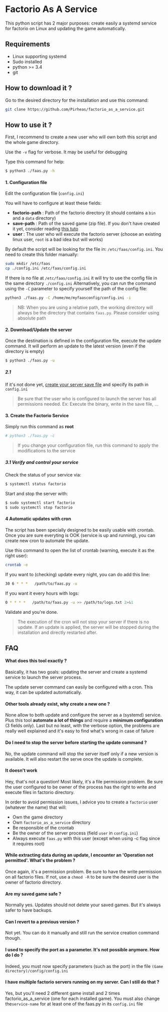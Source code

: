 # Factorio As A Service

This python script has 2 major purposes: create easily a systemd service for factorio on Linux and 
updating the game automatically.

## Requirements

* Linux supporting systemd
* Sudo installed
* python >= 3.4
* git

## How to download it ?
Go to the desired directory for the installation and use this command:
```bash
git clone https://github.com/Pirheas/factorio_as_a_service.git
```

## How to use it ?

First, I recommend to create a new user who will own both this script and the whole game directory.

Use the `-v` flag for verbose. It may be useful for debugging

Type this command for help:
```bash
$ python3 ./faas.py -h
```

#### 1. Configuration file

Edit the configuration file (`config.ini`)


You will have to configure at least these fields:

* __factorio-path__ : Path of the factorio directory (it should contains a `bin` and a `data` directory)
* __save-path__ : Path of the saved game (zip file). If you don't have created it yet, consider reading [this tuto](https://wiki.factorio.com/Multiplayer#Dedicated.2FHeadless_server)
* __user__ : The user who will execute the factorio server (choose an existing linux user, `root` is a bad idea but will works)

By default the script will be looking for the file in: `/etc/faas/config.ini`. You need to create this folder manually:
```bash
sudo mkdir /etc/faas
cp ./config.ini /etc/faas/config.ini
```
If there is no file at `/etc/faas/config.ini` it will try to use the config file in the same directory `./config.ini`
Alternatively, you can run the command using the `-C` parameter to specify yourself the path of the config file:
```bash
python3 ./faas.py -C /home/me/myfaasconfig/config.ini -i
```

> NB: When you are using a relative path, the working directory will always be the directory that contains `faas.py`. Please consider using absolute path

#### 2. Download/Update the server

Once the destination is defined in the configuration file, execute the update command.
It will perform an update to the latest version (even if the directory is empty)

```bash
$ python3 ./faas.py -u
```

##### 2.1
If it's not done yet, [create your server save file](https://wiki.factorio.com/Multiplayer#Dedicated.2FHeadless_server)
and specify its path in `config.ini`

> Be sure that the user who is configured to launch the server has all permissions needed.
> Ex: Execute the binary, write in the save file, ...

#### 3. Create the Factorio Service
Simply run this command as __root__ 

```bash
# python3 ./faas.py -c
```

> If you change your configuration file, run this command to apply the modifications to the service

##### 3.1 Verify and control your service

Check the status of your service via:

```bash
$ systemctl status factorio
```

Start and stop the server with:

```bash
$ sudo systemctl start factorio
$ sudo systemctl stop factorio
```

#### 4 Automatic updates with cron

The script has been specially designed to be easily usable with crontab. Once you are sure everyting is OOK (service is up and running),
you can create new cron to automate the update.

Use this command to open the list of crontab (warning, execute it as the right user):

```bash
crontab -e
```

If you want to (checking) update every night, you can do add this line:

```bash
30 6 * * *   /path/to/faas.py -u
```

If you want it every hours with logs:

```bash
0 * * * *   /path/to/faas.py -u >> /path/to/logs.txt 2>&1
```

Validate and you're done.

> The execution of the cron will not stop your server if there is no update.
> If an update is applied, the server will be stopped during the installation and directly restarted after. 


## FAQ

#### What does this tool exactly ?
Basically, it has two goals: updating the server and create a systemd service to launch the server process.

The update server command can easily be configured with a cron. This way, it can be updated automatically.

#### Other tools already exist, why create a new one ?
None allow to both update and configure the server as a (systemd) service.
Plus this tool **automate a lot of things** and require a **minimum configuration** (3 fields only).
Last but no least, with the verbose option, the problems are really well explained and it's easy to find
what's wrong in case of failure

#### Do I need to stop the server before starting the update command ?
No, the update command will stop the server itself only if a new version is available. It will also restart 
the serve once the update is complete.

#### It doesn't work
Hey, that's not a question! Most likely, it's a file permission problem. Be sure the user configured to be owner of the process 
has the right to write and execute files in factorio directory.

In order to avoid permission issues, I advice you to create a `factorio` user (whatever the name) that will:
* Own the game directory
* Own `factorio_as_a_service` directory
* Be responsible of the crontab
* Be the owner of the server process (field `user` in `config.ini`)
* Always execute `faas.py` with this user (except when using -c flag since it requires root)

#### While extracting data during an update, I encounter an 'Operation not permitted'. What's the problem ?
Once again, it's a permission problem. Be sure to have the write permission on all factorio files. If not, use a `chmod -R`
to be sure the desired user is the owner of factorio directory.  

#### Are my saved game safe ?
Normally yes. Updates should not delete your saved games. But it's always safer to have backups.

#### Can I revert to a previous version ?
Not yet. You can do it manually and still run the service creation command though.

#### I used to specify the port as a parameter. It's not possible anymore. How do I do ?
Indeed, you must now specify parameters (such as the port) in the file `(Game directory)/config/config.ini`


#### I have multiple factorio servers running on my server. Can I still do that ?

Yes, but you'll need 2 different game install and 2 times factorio_as_a_service (one for each installed game).
You must also change the`service-name` for at least one of the faas.py in its `config.ini` file
